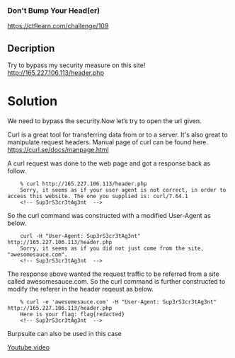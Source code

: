 ### Don't Bump Your Head(er) 
https://ctflearn.com/challenge/109

## Decription
Try to bypass my security measure on this site! http://165.227.106.113/header.php

#  Solution
We need to bypass the security.Now let’s try to open the url given.

Curl is a great tool for transferring data from or to a server. It's also great to manipulate request headers. Manual page of curl can be found here. 
https://curl.se/docs/manpage.html

A curl request was done to the web page and got a response back as follow.
```console
    % curl http://165.227.106.113/header.php
    Sorry, it seems as if your user agent is not correct, in order to access this website. The one you supplied is: curl/7.64.1
    <!-- Sup3rS3cr3tAg3nt  -->
```
So the curl command was constructed with a modified User-Agent as below.
```console
    curl -H "User-Agent: Sup3rS3cr3tAg3nt" http://165.227.106.113/header.php 
    Sorry, it seems as if you did not just come from the site, "awesomesauce.com".
    <!-- Sup3rS3cr3tAg3nt  -->
```
The response above wanted the request traffic to be referred from a site called awesomesauce.com. So the curl command is further constructed to modify the referer in the header reqeust as below.
```console
    % curl -e 'awesomesauce.com' -H "User-Agent: Sup3rS3cr3tAg3nt" http://165.227.106.113/header.php
    Here is your flag: flag{redacted}
    <!-- Sup3rS3cr3tAg3nt  -->
```


Burpsuite can also be used in this case

[Youtube video](https://www.youtube.com/watch?v=yIgEv4kMxuM)
